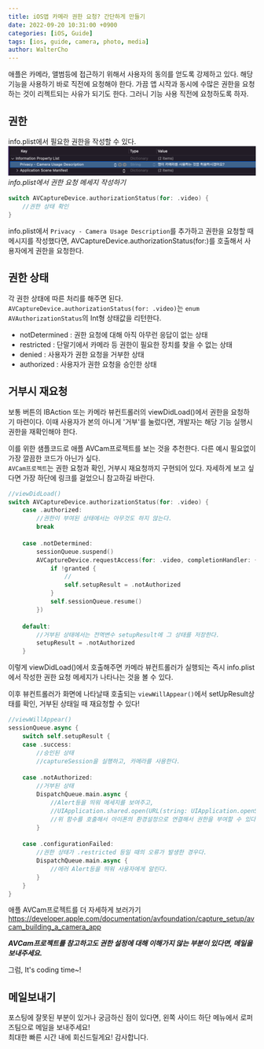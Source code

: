 ```yaml
---
title: iOS앱 카메라 권한 요청? 간단하게 만들기
date: 2022-09-20 10:31:00 +0900
categories: [iOS, Guide]
tags: [ios, guide, camera, photo, media]
author: WalterCho
---
```


애플은 카메라, 앨범등에 접근하기 위해서 사용자의 동의를 얻도록 강제하고 있다.
해당 기능을 사용하기 바로 직전에 요청해야 한다.
가끔 앱 시작과 동시에 수많은 권한을 요청하는 것이 리젝트되는 사유가 되기도 한다.
그러니 기능 사용 직전에 요청하도록 하자.

## 권한
info.plist에서 필요한 권한을 작성할 수 있다.<br>
![Setting info.plist](/post_img/20220920/in_info_plist.png)
_info.plist에서 권한 요청 메세지 작성하기_

```swift
switch AVCaptureDevice.authorizationStatus(for: .video) {
    //권한 상태 확인
}
```

info.plist에서 `Privacy - Camera Usage Description`를 추가하고 권한을 요청할 때 메시지를 작성했다면, AVCaptureDevice.authorizationStatus(for:)를 호출해서 사용자에게 권한을 요청한다.

## 권한 상태
각 권한 상태에 따른 처리를 해주면 된다.<br>
`AVCaptureDevice.authorizationStatus(for: .video)`는 `enum AVAuthorizationStatus`의 Int형 상태값을 리턴한다.

- notDetermined
  : 권한 요청에 대해 아직 아무런 응답이 없는 상태
- restricted
  : 단말기에서 카메라 등 권한이 필요한 장치를 찾을 수 없는 상태
- denied
  : 사용자가 권한 요청을 거부한 상태
- authorized
  : 사용자가 권한 요청을 승인한 상태

## 거부시 재요청
보통 버튼의 IBAction 또는 카메라 뷰컨트롤러의 viewDidLoad()에서 권한을 요청하기 마련이다. 이때 사용자가 본의 아니게 '거부'를 눌렀다면, 개발자는 해당 기능 실행시 권한을 재확인해야 한다.

이를 위한 샘플코드로 애플 AVCam프로젝트를 보는 것을 추천한다. 다른 예시 필요없이 가장 깔끔한 코드가 아닌가 싶다.<br>
`AVCam프로젝트`는 권한 요청과 확인, 거부시 재요청까지 구현되어 있다. 자세하게 보고 싶다면 가장 하단에 링크를 걸었으니 참고하길 바란다.
```swift
//viewDidLoad()
switch AVCaptureDevice.authorizationStatus(for: .video) {
    case .authorized:
        //권한이 부여된 상태에서는 아무것도 하지 않는다.
        break

    case .notDetermined:
        sessionQueue.suspend()
        AVCaptureDevice.requestAccess(for: .video, completionHandler: { granted in
            if !granted {
                //
                self.setupResult = .notAuthorized
            }
            self.sessionQueue.resume()
        })

    default:
        //거부된 상태에서는 전역변수 setupResult에 그 상태를 저장한다.
        setupResult = .notAuthorized
    }
```

이렇게 viewDidLoad()에서 호출해주면 카메라 뷰컨트롤러가 실행되는 즉시 info.plist에서 작성한 권한 요청 메세지가 나타나는 것을 볼 수 있다. 

이후 뷰컨트롤러가 화면에 나타날때 호출되는 `viewWillAppear()`에서 setUpResult상태를 확인, 거부된 상태일 때 재요청할 수 있다!

```swift
//viewWillAppear()
sessionQueue.async {
    switch self.setupResult {
    case .success:
        //승인된 상태
        //captureSession을 실행하고, 카메라를 사용한다.

    case .notAuthorized:
        //거부된 상태
        DispatchQueue.main.async {
            //Alert등을 띄워 메세지를 보여주고,
            //UIApplication.shared.open(URL(string: UIApplication.openSettingsURLString)!
            //위 함수를 호출해서 아이폰의 환경설정으로 연결해서 권한을 부여할 수 있다.
        }

    case .configurationFailed:
        //권한 상태가 .restricted 등일 때의 오류가 발생한 경우다.
        DispatchQueue.main.async {
            //에러 Alert등을 띄워 사용자에게 알린다.
        }
    }
}
```

애플 AVCam프로젝트를 더 자세하게 보러가기
<https://developer.apple.com/documentation/avfoundation/capture_setup/avcam_building_a_camera_app>


***AVCam프로젝트를 참고하고도 권한 설정에 대해 이해가지 않는 부분이 있다면, 메일을 보내주세요.***

 그럼, It's coding time~!

 ## 메일보내기
포스팅에 잘못된 부분이 있거나 궁금하신 점이 있다면, 왼쪽 사이드 하단 메뉴에서 로퍼즈팀으로 메일을 보내주세요!<br>
최대한 빠른 시간 내에 회신드릴게요! 감사합니다.